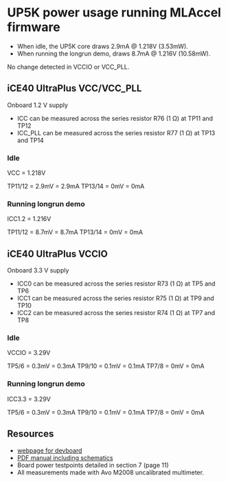 # UP5K power usage running MLAccel firmware

* When idle, the UP5K core draws 2.9mA @ 1.218V (3.53mW). 
* When running the longrun demo, draws 8.7mA @ 1.216V (10.58mW).

No change detected in VCCIO or VCC_PLL.

## iCE40 UltraPlus VCC/VCC_PLL

Onboard 1.2 V supply

* ICC can be measured across the series resistor R76 (1 Ω) at TP11 and TP12
* ICC_PLL can be measured across the series resistor R77 (1 Ω) at TP13 and TP14

### Idle

VCC     = 1.218V

TP11/12 = 2.9mV = 2.9mA
TP13/14 = 0mV   = 0mA

### Running longrun demo

ICC1.2  = 1.216V

TP11/12 = 8.7mV = 8.7mA
TP13/14 = 0mV   = 0mA

## iCE40 UltraPlus VCCIO

Onboard 3.3 V supply

* ICC0 can be measured across the series resistor R73 (1 Ω) at TP5 and TP6
* ICC1 can be measured across the series resistor R75 (1 Ω) at TP9 and TP10
* ICC2 can be measured across the series resistor R74 (1 Ω) at TP7 and TP8

### Idle

VCCIO   = 3.29V

TP5/6   = 0.3mV = 0.3mA
TP9/10  = 0.1mV = 0.1mA
TP7/8   = 0mV   = 0mA

### Running longrun demo

ICC3.3  = 3.29V

TP5/6   = 0.3mV = 0.3mA
TP9/10  = 0.1mV = 0.1mA
TP7/8   = 0mV   = 0mA

## Resources

* [webpage for devboard](https://www.latticesemi.com/Products/DevelopmentBoardsAndKits/iCE40UltraPlusBreakoutBoard)
* [PDF manual including schematics](https://www.latticesemi.com/view_document?document_id=51987)
* Board power testpoints detailed in section 7 (page 11)
* All measurements made with Avo M2008 uncalibrated multimeter.
